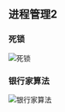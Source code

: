 ## 进程管理2

### 死锁



![死锁](https://s1.xoimg.com/i/2022/05/21/h2125l.jpg)



### 银行家算法

![银行家算法](https://s1.xoimg.com/i/2022/05/21/h2km87.jpg)





